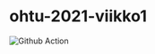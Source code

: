# ohtu-2021-viikko1
![Github Action](https://github.com/emeraldgcube/ohtu-2021-viikko1/workflows/CI/badge.svg)
